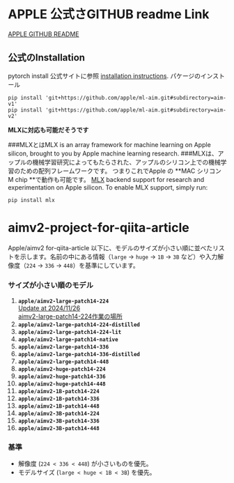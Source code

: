 # APPLE 公式さGITHUB readme Link 
[APPLE GITHUB README](https://github.com/apple/ml-aim/blob/main/README.md)

## 公式のInstallation
pytorch install 公式サイトに参照
[installation instructions](https://pytorch.org/get-started/locally/).
パケージのインストール

```commandline
pip install 'git+https://github.com/apple/ml-aim.git#subdirectory=aim-v1'
pip install 'git+https://github.com/apple/ml-aim.git#subdirectory=aim-v2'
```

**MLXに対応も可能だそうです**

###MLXとはMLX is an array framework for machine learning on Apple silicon, brought to you by Apple machine learning research.
###MLXは、アップルの機械学習研究によってもたらされた、アップルのシリコン上での機械学習のための配列フレームワークです。
つまりこれでApple の **MAC シリコン M chip **で動作も可能です。
[MLX](https://ml-explore.github.io/mlx/) backend support for research and experimentation on Apple silicon.
To enable MLX support, simply run:
```commandline
pip install mlx
```

# aimv2-project-for-qiita-article
Apple/aimv2 for-qiita-article
以下に、モデルのサイズが小さい順に並べたリストを示します。名前の中にある情報（`large` → `huge` → `1B` → `3B` など）や入力解像度（`224` → `336` → `448`）を基準にしています。

### サイズが小さい順のモデル
1. **`apple/aimv2-large-patch14-224`** <br>
    [Update at 2024/11/26 <br> aimv2-large-patch14-224作業の場所](https://github.com/syun88/aimv2-project-for-qiita-article/tree/main/aimv2-large-patch14-224)
2. **`apple/aimv2-large-patch14-224-distilled`**
3. **`apple/aimv2-large-patch14-224-lit`**
4. **`apple/aimv2-large-patch14-native`**
5. **`apple/aimv2-large-patch14-336`**
6. **`apple/aimv2-large-patch14-336-distilled`**
7. **`apple/aimv2-large-patch14-448`**
8. **`apple/aimv2-huge-patch14-224`**
9. **`apple/aimv2-huge-patch14-336`**
10. **`apple/aimv2-huge-patch14-448`**
11. **`apple/aimv2-1B-patch14-224`**
12. **`apple/aimv2-1B-patch14-336`**
13. **`apple/aimv2-1B-patch14-448`**
14. **`apple/aimv2-3B-patch14-224`**
15. **`apple/aimv2-3B-patch14-336`**
16. **`apple/aimv2-3B-patch14-448`**

### 基準
- 解像度 (`224 < 336 < 448`) が小さいものを優先。
- モデルサイズ (`large < huge < 1B < 3B`) を優先。